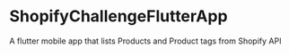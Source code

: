 # ShopifyChallengeFlutterApp
A flutter mobile app that lists Products and Product tags from Shopify API
